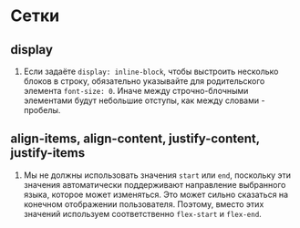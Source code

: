 # Сетки

## display

1. Если задаёте `display: inline-block`, чтобы выстроить несколько блоков в строку, обязательно указывайте для родительского элемента `font-size: 0`. Иначе между строчно-блочными элементами будут небольшие отступы, как между словами - пробелы.

## align-items, align-content, justify-content, justify-items

1. Мы не должны использовать значения `start` или `end`, поскольку эти значения автоматически поддерживают направление выбранного языка, которое может изменяться. Это может сильно сказаться на конечном отображении пользователя. Поэтому, вместо этих значений используем соответственно `flex-start` и `flex-end`.
